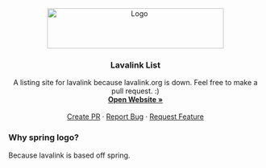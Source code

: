 <div align="center">
  <a href="https://github.com/DarrenOfficial/lavalink-list">
    <img src="https://darrennathanael.com/cdn/springtext.svg" alt="Logo" width="350" height="80">
  </a>

<h3 align="center">Lavalink List</h3>

  <p align="center">
    A listing site for lavalink because lavalink.org is down. Feel free to make a pull request. :)
    <br />
    <a href="https://lavalink-list.darrennathanael.com"><strong>Open Website »</strong></a>
    <br />
    <br />
    <a href="https://github.com/DarrenOfficial/lavalink-list/pulls">Create PR</a>
    ·
    <a href="https://github.com/DarrenOfficial/lavalink-list/issues">Report Bug</a>
    ·
    <a href="https://github.com/DarrenOfficial/lavalink-list/issues">Request Feature</a>
  </p>
</div>


### Why spring logo?

Because lavalink is based off spring.
